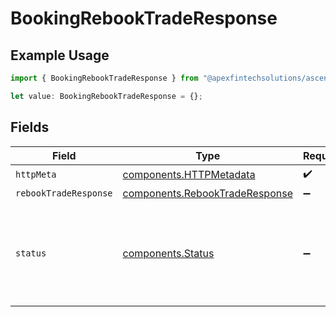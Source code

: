 # BookingRebookTradeResponse

## Example Usage

```typescript
import { BookingRebookTradeResponse } from "@apexfintechsolutions/ascend-sdk/models/operations";

let value: BookingRebookTradeResponse = {};
```

## Fields

| Field                                                                                                                                                                     | Type                                                                                                                                                                      | Required                                                                                                                                                                  | Description                                                                                                                                                               |
| ------------------------------------------------------------------------------------------------------------------------------------------------------------------------- | ------------------------------------------------------------------------------------------------------------------------------------------------------------------------- | ------------------------------------------------------------------------------------------------------------------------------------------------------------------------- | ------------------------------------------------------------------------------------------------------------------------------------------------------------------------- |
| `httpMeta`                                                                                                                                                                | [components.HTTPMetadata](../../models/components/httpmetadata.md)                                                                                                        | :heavy_check_mark:                                                                                                                                                        | N/A                                                                                                                                                                       |
| `rebookTradeResponse`                                                                                                                                                     | [components.RebookTradeResponse](../../models/components/rebooktraderesponse.md)                                                                                          | :heavy_minus_sign:                                                                                                                                                        | OK                                                                                                                                                                        |
| `status`                                                                                                                                                                  | [components.Status](../../models/components/status.md)                                                                                                                    | :heavy_minus_sign:                                                                                                                                                        | INVALID_ARGUMENT: The request is not valid.<br/>FAILED_PRECONDITION: The operation was rejected because the system is not in a state required for the operation's processing. |